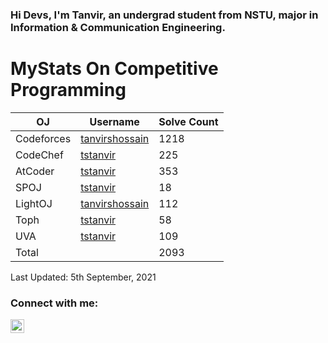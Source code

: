### Hi Devs, I'm Tanvir, an undergrad student from NSTU, major in Information & Communication Engineering. 



# MyStats On Competitive Programming


| OJ | Username | Solve Count |
| -- | -------- | ----------- |
| Codeforces | [tanvirshossain](https://codeforces.com/profile/tanvirshossain) | 1218 |
| CodeChef | [tstanvir](https://www.codechef.com/users/tstanvir) | 225 |
| AtCoder | [tstanvir](https://atcoder.jp/users/tstanvir) | 353 |
| SPOJ | [tstanvir](https://www.spoj.com/users/tstanvir/) | 18 | 
| LightOJ | [tanvirshossain](https://lightoj.com/user/tanvirshossain) | 112 | 
| Toph | [tstanvir](https://toph.co/u/tstanvir) | 58 |
| UVA | [tstanvir](https://uhunt.onlinejudge.org/id/896306) | 109 |
| Total | | 2093 |

Last Updated: 5th September, 2021

### Connect with me:
[<img align="left" alt="Md Tanvir Hussain | LinkedIn" width="22px" src="https://cdn.jsdelivr.net/npm/simple-icons@v3/icons/linkedin.svg"/>](https://www.linkedin.com/in/md-tanvir-hussain-408205143/)
